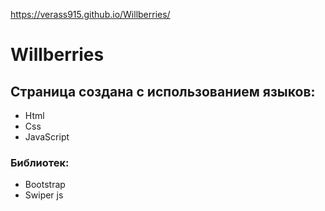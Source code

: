  https://verass915.github.io/Willberries/
# Willberries
## Страница создана с использованием языков:
- Html
- Css
- JavaScript
### Библиотек:
- Bootstrap
- Swiper js

